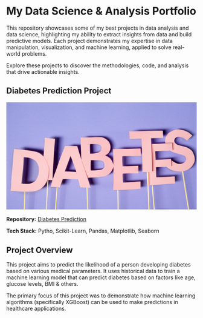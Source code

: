 # My Data Science & Analysis Portfolio

This repository showcases some of my best projects in data analysis and data science, highlighting my ability to extract insights from data and build predictive models. Each project demonstrates my expertise in data manipulation, visualization, and machine learning, applied to solve real-world problems.

Explore these projects to discover the methodologies, code, and analysis that drive actionable insights.

## Diabetes Prediction Project
![](https://github.com/MithamoMorgan/MY_PORTFOLIO_/blob/master/Diabetes.jpg)

**Repository:** [Diabetes Prediction](https://github.com/MithamoMorgan/Diabetes_Prediction)

**Tech Stack:** Pytho, Scikit-Learn, Pandas, Matplotlib, Seaborn

## Project Overview

This project aims to predict the likelihood of a person developing diabetes based on various medical parameters. It uses historical data to train a machine learning model that can predict diabetes based on factors like age, glucose levels, BMI & others.

The primary focus of this project was to demonstrate how machine learning algorithms (specifically XGBoost) can be used to make predictions in healthcare applications.
